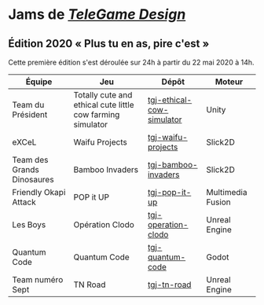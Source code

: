 # Jams de [*TeleGame Design*](https://telegd.github.io/)

## Édition 2020 « Plus tu en as, pire c'est »

Cette première édition s'est déroulée sur 24h à partir du 22 mai 2020 à 14h.

| Équipe | Jeu | Dépôt | Moteur |
| - | - | - | - |
| Team du Président | Totally cute and ethical cute little cow farming simulator | [tgj-ethical-cow-simulator][tgj-ethical-cow-simulator] | Unity |
| eXCeL | Waifu Projects | [tgj-waifu-projects][tgj-waifu-projects] | Slick2D |
| Team des Grands Dinosaures | Bamboo Invaders | [tgj-bamboo-invaders][tgj-bamboo-invaders] | Slick2D |
| Friendly Okapi Attack | POP it UP | [tgj-pop-it-up][tgj-pop-it-up] | Multimedia Fusion |
| Les Boys | Opération Clodo | [tgj-operation-clodo][tgj-operation-clodo] | Unreal Engine |
| Quantum Code | Quantum Code | [tgj-quantum-code][tgj-quantum-code] | Godot |
| Team numéro Sept | TN Road | [tgj-tn-road][tgj-tn-road] | Unreal Engine |


[tgj-ethical-cow-simulator]: https://github.com/TeleGD/tgj-ethical-cow-simulator
[tgj-waifu-projects]: https://github.com/TeleGD/tgj-waifu-projects
[tgj-bamboo-invaders]: https://github.com/TeleGD/tgj-bamboo-invaders
[tgj-pop-it-up]: https://github.com/TeleGD/tgj-pop-it-up
[tgj-operation-clodo]: https://github.com/TeleGD/tgj-operation-clodo
[tgj-quantum-code]: https://github.com/TeleGD/tgj-quantum-code
[tgj-tn-road]: https://github.com/TeleGD/tgj-tn-road
